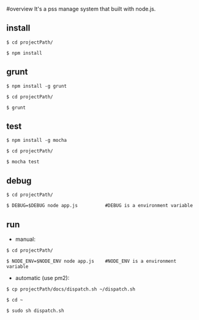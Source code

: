 #overview
It's a pss manage system that built with node.js.

## install

```
$ cd projectPath/

$ npm install
```

## grunt

```
$ npm install -g grunt

$ cd projectPath/

$ grunt

```

## test 

```
$ npm install -g mocha

$ cd projectPath/

$ mocha test
```

## debug

```
$ cd projectPath/

$ DEBUG=$DEBUG node app.js          #DEBUG is a environment variable
```

## run

* manual:

```
$ cd projectPath/

$ NODE_ENV=$NODE_ENV node app.js    #NODE_ENV is a environment variable
```

* automatic (use pm2):

```
$ cp projectPath/docs/dispatch.sh ~/dispatch.sh

$ cd ~

$ sudo sh dispatch.sh 
```


